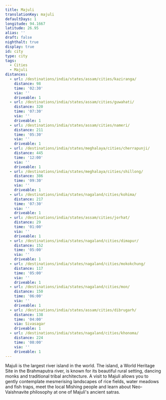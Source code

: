 ```yaml
---
title: Majuli
translationKey: majuli
defaultDays: 1
longitude: 94.1667
latitude: 26.95
alias: ''
draft: false
nighthalt: true
display: true
id: city
type: city
tags:
  - Cities
  - Majuli
distances:
  - url: /destinations/india/states/assam/cities/kaziranga/
    distance: 98
    time: '02:30'
    via: ''
    driveable: 1
  - url: /destinations/india/states/assam/cities/guwahati/
    distance: 320
    time: '07:30'
    via: ''
    driveable: 1
  - url: /destinations/india/states/assam/cities/nameri/
    distance: 211
    time: '05:30'
    via: ''
    driveable: 1
  - url: /destinations/india/states/meghalaya/cities/cherrapunji/
    distance: 445
    time: '12:00'
    via: ''
    driveable: 1
  - url: /destinations/india/states/meghalaya/cities/shillong/
    distance: 386
    time: '09:30'
    via: ''
    driveable: 1
  - url: /destinations/india/states/nagaland/cities/kohima/
    distance: 217
    time: '07:30'
    via: ''
    driveable: 1
  - url: /destinations/india/states/assam/cities/jorhat/
    distance: 29
    time: '01:00'
    via: ''
    driveable: 1
  - url: /destinations/india/states/nagaland/cities/dimapur/
    distance: 152
    time: '05:00'
    via: ''
    driveable: 1
  - url: /destinations/india/states/nagaland/cities/mokokchung/
    distance: 117
    time: '05:00'
    via: ''
    driveable: 1
  - url: /destinations/india/states/nagaland/cities/mon/
    distance: 150
    time: '06:00'
    via: ''
    driveable: 1
  - url: /destinations/india/states/assam/cities/dibrugarh/
    distance: 138
    time: '04:00'
    via: Sivasagar
    driveable: 1
  - url: /destinations/india/states/nagaland/cities/khonoma/
    distance: 224
    time: '08:00'
    via: ''
    driveable: 1
---
```





















































































Majuli is the largest river island in the world. The island, a World Heritage Site in the Brahmaputra river, is known for its beautiful rural setting, dancing monks and traditional tribal architecture. A visit to Majuli allows you to gently contemplate mesmerising landscapes of rice fields, water meadows and fish traps, meet the local Mishing people and learn about Neo-Vaishnavite philosophy at one of Majuli's ancient satras.